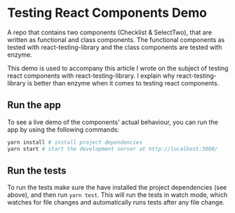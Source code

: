 # Testing React Components Demo
A repo that contains two components (Checklist & SelectTwo), that are written as functional and class components. The functional components as tested with react-testing-library and the class components are tested with enzyme.

This demo is used to accompany this article I wrote on the subject of testing react components with react-testing-library. I explain why react-testing-library is better than enzyme when it comes to testing react components.

## Run the app
To see a live demo of the components' actual behaviour, you can run the app by using the following commands:

```bash
yarn install # install project dependencies
yarn start # start the development server at http://localhost:3000/
```

## Run the tests
To run the tests make sure the have installed the project dependencies (see above), and then run `yarn test`. This will run the tests in watch mode, which watches for file changes and automatically runs tests after any file change.
